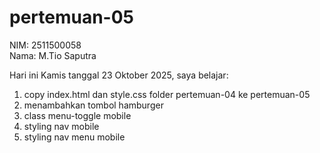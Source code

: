 # pertemuan-05 

NIM: 2511500058<br>
Nama: M.Tio Saputra<br>

Hari ini Kamis tanggal 23 Oktober 2025, saya belajar:
<ol>
<li>copy index.html dan style.css folder pertemuan-04 ke pertemuan-05</li>
<li>menambahkan tombol hamburger</li>
<li>class menu-toggle mobile</li>
<li>styling nav mobile</li>
<li>styling nav menu mobile</li>
</ol>
